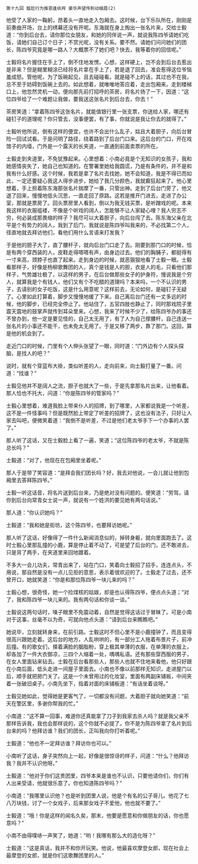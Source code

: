     第十九回 尴尬行为推恩逢纨袴 豪华声望传刺动蛾眉(2) 

   他受了人家的一鞠躬，昂着头一直地走入包厢去。这时候，台下乐队所在，刚刚是前奏曲开场，台上的绣幕还没有开呢。东海就在身上掏出一张名片来，交给士毅道：“你到后台去，请你那位女朋友，和她的同伴说一声，就说我陈四爷请她们吃饭，请她们自己订个日子；不赏光呢，没有关系。要不然。请她们问问她们的团长，陈四爷究竟是哪一路人？大概票不了她们吧？快去，我等着你的回信呢。”

   士毅将名片握住在手上了，倒不住地发愣。心想，这样硬上，岂不会到后台去惹出是非来？但是糊里糊涂已经将名片拿在手上了，若是退了回去，准会惹得这位爷恼羞成怒。管他呢，为了饭碗起见，且去碰碰看。就是碰不上的话，其过也不在我，总不至于妨碍到饭碗上去的。如此想着，就唯唯地答应着，走出包厢来。走到楼梯口上，他忽然灵机一动，便向那先前打招呼的茶房，将名片扬了一下，因道：“这位四爷给了一个难题让我做，要我送这张名片到后台去，你去！”

   茶房笑道：“拿着陈四爷这张名片，就能值银行里一张支票，你送给人家，哪还有碰钉子的道理呢？你只管去，没事便罢，有了事，你就说是我让你去的就得了。”

   士毅听他所说，倒有这样的便宜，也许不会出什么乱子，姑且大着胆子，向后台冒险一回试试看。于是问明了路径，绕着路到了后台门口来。这后台的门口，开在戏馆子的内墙，门外是一个露天的长夹道，一直通到前面卖票的所在。

   士毅走到夹道里，不免犹豫起来。心里想着：小南必竟是个无知识的女孩子，我和她感情丧失了，她自己也知道的。在警署里她给我圆谎，乃是有条件的，并不是和我有什么好感。这个时候，我若是拿了名片去找她，她不会知道，我是不得已而如此，一定还要疑心我这人得步进步，她给了我几分颜色，我就癫狂起来了。他心里想着，手上担着陈东海那张名片揣摩了一番，只管出神。走到了后台门旁了，他又退了回来，慢慢地低头沉思，一直走回了原路。这若是推开门进去，走进了办公室，那就是票房了。回头票房里人看到，倒以为我无钱买票，是听蹭戏的呢。本来我这样的衣服褴褛，不像是个听戏的阔人，怎能够不让人家疑心哩？我人穷志不穷，何必装成那畏缩的样子？我尽可以大着胆子，向后台闯了去。陈东海父亲在北平是个有势力的阔人，我到了后门，我就说是陈四爷叫我来的，不必找第二个人，径直地就去拜访他们，看他们用什么言语来打发我？

   于是他的胆子大了，直了腰杆子，就向后台门口走了去。刚要到那门口的时候，恰是有两个穿西装的人，皮鞋走得嗒嗒有声，由身边过去。他们的胸脯子，都挺得有一寸来高，颈脖子也直了起来。走到身边的时候，就恶狠狠地看了士毅一眼。士毅看那样子，好像是杨柳歌舞团的人，真个是钱是人的胆，衣是人的毛，只看他们那样子，气势雄壮极了，以这样的男子，在后台做那些女子的护身符，慢说我是个穷人，就算我是个有钱人，他们又有个不吃醋的道理吗？本来吗，一个不认识的男子，去请别的女子吃饭，这是什么用意呢？这样前去，无论如何，是碰钉子无疑了。心里如此打算着，脚步又慢慢地缓了下来。自己离后台门还有一丈多远的时候，他的脚步，已经完全停止了。他站住了，五官四肢也静止了，同时那戏院子里震天震地的鼓掌声就传到耳朵里来。心想，我来了时候不少了，给陈四爷办的事还不曾办到，他一定是要见怪的，自己太无用了，有了人为自己撑腰杆，自己连送一张名片的小事还不能干，也未免太无用了。于是又移了两步，靠了那门。这回，算是他的机会到了。

   走近门口的时候，门里有个人伸头张望了一眼，同时道：“门外边有个人探头探脑，是找人的吧？”

   说时，就有个穿蓝布大褂，类似听差的人，走向前来，向士毅打量了一番。问道：“找谁？”

   士毅见他并不是阔人之流，胆子也就大了一些，于是先拿那名片出来，让他看着。那人恰也不托大，问道：“你是陈四爷的管家吗？”

   士毅心里想着，难道我脸上带来仆人的招牌，到了哪里，人家都说我是一个听差，这不是一件怪事吗？但是既然脸上带定了听差的招牌了，这也没有法子，只好让人家去叫吧，便微笑着道：“我倒不是听差，不过是他们老太爷手下一个办事的人罢了。”

   那人听了这话，又在士毅脸上看了一遍，笑道；“这位陈四爷的老太爷，不就是陈总长吗？”

   士毅道：“对了，他现在在包厢里坐着呢。”

   那人于是带了笑容道：“是拜会我们团长吗？好，我去对他说，一会儿就让他到包厢里去答拜陈四爷。”

   士毅一听这话音，将名片送到后台来，乃是绝对没有问题的。便笑道：“劳驾，请你到后台向常青女士说一声，就说有一个姓洪的要见她有两句话说。”

   那人道：“你认识她吗？”

   士毅道：“我和她是街坊，这个陈四爷，也要拜访她呢。”

   那人听了这话，好像得了一件什么新闻消息似的，掉转身躯，就向里面跑去了。这时士毅心里那乱撞的小鹿，算是停止着不动了，可是望了后台的门，还不敢进去，只是背了两手，在夹道里来回地踱着。

   不多大一会儿功夫，常青出来了，站在门口，笑着向士毅招了招手，连连点头，不用说，那自然是没有一点儿见拒的意思，表示着很欢迎的了。士毅走了过去，还不曾开口，她就笑道：“你是和那位陈四爷一块儿来的吗？”

   士毅心想，很奇怪，她一个捡煤核的姑娘，却是也认得陈四爷，便点点头道；“对了，我和陈四爷一块儿来的。我有两句话和你谈一谈。”

   士毅说这两句话时，嗓子眼里不免震动着，自然是觉得这话过于冒昧了。可是小南对于这事，丝毫不以为奇，可就向他点头道：“请到后台来瞧瞧吧。”

   她说毕，立刻就转身来，在前引路。士毅这时不但心里不是小鹿撞钟了，而且变得很高兴跟她走着。这后台的地方，人乱哄哄的，有一部分工人拖着布景片子，前冲后撞。有的歌女们，搽着满脸的胭脂粉，穿上极其单薄的衣服，在单薄的衣服上，却各加了一件大衣御凉，三四个人缩着一处，喁喁私语。还有那些穿西服的男子，在女人里面钻来钻去。士毅在后台看那些人，那些人也就不住地来看他，他只好跟在小南后面，低头走进一间屋子里面去。小南也不像以前那样无知识，走进屋门以后，顺手就把房门关了。这是一个未曾用过的化妆室，里面有两副床铺板，中间夹着一张破旧桌子。小南先坐下，指着对面的床铺板道：“有话坐着谈呀。”

   士毅见她如此，觉得她是更客气了，一切都没有问题，大着胆子就向她笑道：“前天在警区里，多谢你帮我的忙。”

   小南道：“这不算一回事，难道你还真能拿了刀子到我家去杀人吗？就是我父亲不那样告诉我，我也会那样说的，这个你就不必提了，你不是为陈四爷拿了名片到后台来的吗？他拜访谁？我们的团长，正叫我向你打听着呢。”

   士毅道：“他也不一定拜访谁？拜访你也可以。”

   小南听了这话，身子突然向上一起，好像是很惊讶的样子，问道：“什么？他拜访我？我并不认识他呀。”

   士毅道：“他对于你们这贵团里，四爷本来是谁也不认识，只要他请你们，你们有人出来受请，他就很乐意了。你也知道陈四爷吗？”

   小南道：“我哪里认识他？也是听到团里人说，他是个有名的公子哥儿。他花了七八万块钱，讨了一个女戏子，后来那女戏子不爱他，他也就不要了。”

   士毅道：“哦！你是这样的闻名久矣，那末，他要是愿意和你做朋友的话，你也愿意吗？”

   小南不由得噗哧一声笑了，她道：“哟！我哪有那么大的造化呀？”

   士毅道：“这是真话，我并不和你开玩笑。他说，他最喜欢摩登女郎，现在社会上最摩登的女郎，就是你们这歌舞团里的人。”

